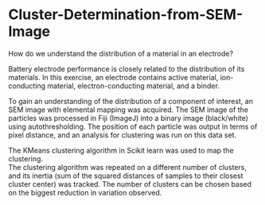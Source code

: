 # Cluster-Determination-from-SEM-Image
How do we understand the distribution of a material in an electrode? 

Battery electrode performance is closely related to the distribution of its materials. 
In this exercise, an electrode contains active material, ion-conducting material, electron-conducting material, 
and a binder.  

To gain an understanding of the distribution of a component of interest, an SEM image with elemental mapping
was acquired. The SEM image of the particles was processed in Fiji (ImageJ) into a binary image (black/white) using autothresholding.  The position of each particle was output in terms of pixel distance, and an analysis for clustering was run on this data set.  

The KMeans clustering algorithm in Scikit learn was used to map the clustering.  
The clustering algorithm was repeated on a different number of clusters, and its  inertia (sum of the squared 
distances of samples to their closest cluster center) was tracked. The number of clusters can be chosen based on the 
biggest reduction in variation observed.  
